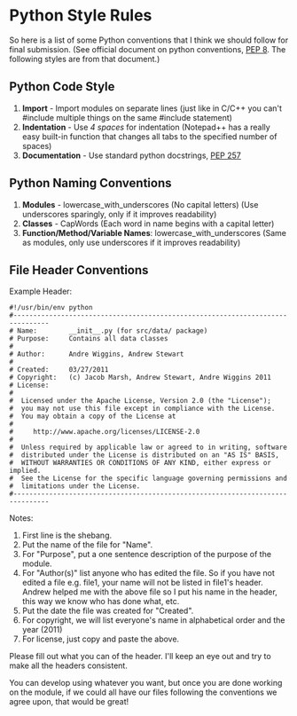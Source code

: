 Python Style Rules
==================

So here is a list of some Python conventions that I think we should follow for 
final submission. (See official document on python conventions, [PEP 8]. The
following styles are from that document.)

Python Code Style
-----------------

1. **Import** - Import modules on separate lines (just like in C/C++ you can't 
   #include multiple things on the same #include statement)
2. **Indentation** - Use *4 spaces* for indentation (Notepad++ has a really easy 
   built-in function that changes all tabs to the specified number of spaces)
3. **Documentation** - Use standard python docstrings, [PEP 257]

Python Naming Conventions
-------------------------
1. **Modules** - lowercase\_with\_underscores (No capital letters) (Use 
   underscores sparingly, only if it improves readability)
2. **Classes** - CapWords (Each word in name begins with a capital letter)
3. **Function/Method/Variable Names**: lowercase\_with\_underscores (Same as 
   modules, only use underscores if it improves readability)

File Header Conventions
-----------------------

Example Header:

    #!/usr/bin/env python
    #-------------------------------------------------------------------------------
    # Name:        __init__.py (for src/data/ package)
    # Purpose:     Contains all data classes
    #
    # Author:      Andre Wiggins, Andrew Stewart
    #
    # Created:     03/27/2011
    # Copyright:   (c) Jacob Marsh, Andrew Stewart, Andre Wiggins 2011
    # License:
    #
    #  Licensed under the Apache License, Version 2.0 (the "License");
    #  you may not use this file except in compliance with the License.
    #  You may obtain a copy of the License at
    #
    #     http://www.apache.org/licenses/LICENSE-2.0
    #
    #  Unless required by applicable law or agreed to in writing, software
    #  distributed under the License is distributed on an "AS IS" BASIS,
    #  WITHOUT WARRANTIES OR CONDITIONS OF ANY KIND, either express or implied.
    #  See the License for the specific language governing permissions and
    #  limitations under the License.
    #-------------------------------------------------------------------------------

Notes:

1. First line is the shebang.
2. Put the name of the file for "Name".
3. For "Purpose", put a one sentence description of the purpose of the module.
4. For "Author(s)" list anyone who has edited the file. So if you have not 
   edited a file e.g. file1, your name will not be listed in file1's header. 
   Andrew helped me with the above file so I put his name in the header, this 
   way we know who has done what, etc.
5. Put the date the file was created for "Created".
6. For copyright, we will list everyone's name in alphabetical order and the 
   year (2011)
7. For license, just copy and paste the above.

Please fill out what you can of the header. I'll keep an eye out and try to 
make all the headers consistent.

You can develop using whatever you want, but once you are done working on the 
module, if we could all have our files following the conventions we agree upon,
that would be great!

[PEP 8]: http://www.python.org/dev/peps/pep-0008/ "Python Conventions"
[PEP 257]: http://www.python.org/dev/peps/pep-0257/ "Python Docstrings"